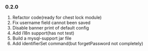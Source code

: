 ### 0.2.0
1. Refactor code(ready for chest lock module)
2. Fix username field cannot been saved
3. Disable banner print of default config
4. Add i18n support(has not test)
5. Build a mysql-support jar file
6. Add identifierSet command(but forgetPassword not completely)
